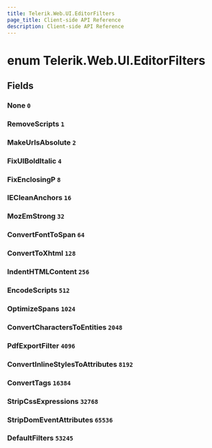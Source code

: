 ```yaml
---
title: Telerik.Web.UI.EditorFilters
page_title: Client-side API Reference
description: Client-side API Reference
---
```


# enum Telerik.Web.UI.EditorFilters

## Fields

### None `0`

### RemoveScripts `1`

### MakeUrlsAbsolute `2`

### FixUlBoldItalic `4`

### FixEnclosingP `8`

### IECleanAnchors `16`

### MozEmStrong `32`

### ConvertFontToSpan `64`

### ConvertToXhtml `128`

### IndentHTMLContent `256`

### EncodeScripts `512`

### OptimizeSpans `1024`

### ConvertCharactersToEntities `2048`

### PdfExportFilter `4096`

### ConvertInlineStylesToAttributes `8192`

### ConvertTags `16384`

### StripCssExpressions `32768`

### StripDomEventAttributes `65536`

### DefaultFilters `53245`